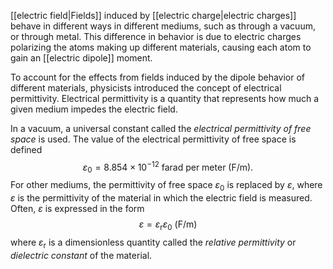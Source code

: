 [[electric field|Fields]] induced by [[electric charge|electric charges]] behave in different ways in different mediums, such as through a vacuum, or through metal. This difference in behavior is due to electric charges polarizing the atoms making up different materials, causing each atom to gain an [[electric dipole]] moment.

To account for the effects from fields induced by the dipole behavior of different materials, physicists introduced the concept of electrical permittivity. Electrical permittivity is a quantity that represents how much a given medium impedes the electric field.

In a vacuum, a universal constant called the *electrical permittivity of free space* is used. The value of the electrical permittivity of free space is defined
$$\varepsilon_{0}=8.854\times 10^{-12} \text{ farad per meter (F/m).}$$
For other mediums, the permittivity of free space $\varepsilon_{0}$ is replaced by $\varepsilon$, where $\varepsilon$ is the permittivity of the material in which the electric field is measured. Often, $\varepsilon$ is expressed in the form
$$\varepsilon=\varepsilon_{\text{r}}\varepsilon_{0}\text{ (F/m)}$$
where $\varepsilon_{\text{r}}$ is a dimensionless quantity called the *relative permittivity* or *dielectric constant* of the material.